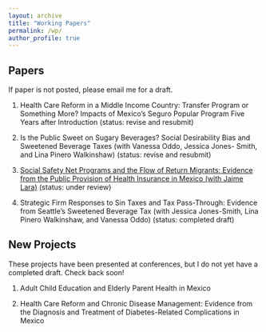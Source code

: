 ```yaml
---
layout: archive
title: "Working Papers"
permalink: /wp/
author_profile: true
---
```


## Papers 
If paper is not posted, please email me for a draft.  

1. Health Care Reform in a Middle Income Country: Transfer Program or Something More? 
Impacts of Mexico’s Seguro Popular Program Five Years after Introduction (status: revise and resubmit)

2. Is the Public Sweet on Sugary Beverages? Social Desirability Bias and Sweetened Beverage Taxes 
(with Vanessa Oddo, Jessica Jones- Smith, and Lina Pinero Walkinshaw)
(status: revise and resubmit)

3. [Social Safety Net Programs and the Flow of Return Migrants: Evidence from the Public Provision of Health
Insurance in Mexico (with Jaime Lara)](https://github.com/melishka/melishka.github.io/blob/master/files/Migration_and_SP_Knox_Lara_2019.pdf) (status: under review)

4. Strategic Firm Responses to Sin Taxes and Tax Pass-Through: Evidence from Seattle’s Sweetened Beverage Tax 
(with Jessica Jones-Smith, Lina Pinero Walkinshaw, and Vanessa Oddo) (status: completed draft)

## New Projects
These projects have been presented at conferences, but I do not yet have a completed draft.  Check back soon!

1. Adult Child Education and Elderly Parent Health in Mexico

2. Health Care Reform and Chronic Disease Management: Evidence from the Diagnosis and Treatment of Diabetes-Related Complications in Mexico


